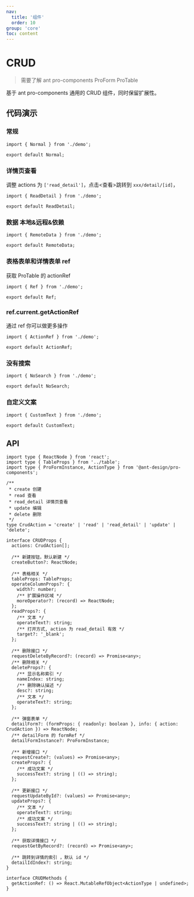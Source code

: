 ```yaml
---
nav:
  title: '组件'
  order: 10
group: 'core'
toc: content
---
```


# CRUD

> 需要了解 ant pro-components ProForm ProTable

基于 ant pro-components 通用的 CRUD 组件，同时保留扩展性。

## 代码演示

### 常规

```tsx
import { Normal } from './demo';

export default Normal;
```

### 详情页查看

调整 actions 为 `['read_detail']`，点击<查看>跳转到 `xxx/detail/[id]`，

```tsx
import { ReadDetail } from './demo';

export default ReadDetail;
```

### 数据 本地&远程&依赖

```tsx
import { RemoteData } from './demo';

export default RemoteData;
```

### 表格表单和详情表单 ref

获取 ProTable 的 actionRef

```tsx
import { Ref } from './demo';

export default Ref;
```

### ref.current.getActionRef

通过 ref 你可以做更多操作

```tsx
import { ActionRef } from './demo';

export default ActionRef;
```

### 没有搜索

```tsx
import { NoSearch } from './demo';

export default NoSearch;
```

### 自定义文案

```tsx
import { CustomText } from './demo';

export default CustomText;
```

## API

```tsx | pure
import type { ReactNode } from 'react';
import type { TableProps } from '../table';
import type { ProFormInstance, ActionType } from '@ant-design/pro-components';

/**
 * create 创建
 * read 查看
 * read_detail 详情页查看
 * update 编辑
 * delete 删除
 */
type CrudAction = 'create' | 'read' | 'read_detail' | 'update' | 'delete';

interface CRUDProps {
  actions: CrudAction[];

  /** 新建按钮，默认新建 */
  createButton?: ReactNode;

  /** 表格相关 */
  tableProps: TableProps;
  operateColumnProps?: {
    width?: number;
    /** 扩展操作区域 */
    moreOperator?: (record) => ReactNode;
  };
  readProps?: {
    /** 文本 */
    operateText?: string;
    /** 打开方式, action 为 read_detail 有效 */
    target?: '_blank';
  };

  /** 删除接口 */
  requestDeleteByRecord?: (record) => Promise<any>;
  /** 删除相关 */
  deleteProps?: {
    /** 显示名称索引 */
    nameIndex: string;
    /** 删除确认描述 */
    desc?: string;
    /** 文本 */
    operateText?: string;
  };

  /** 弹窗表单 */
  detailForm?: (formProps: { readonly: boolean }, info: { action: CrudAction }) => ReactNode;
  /** detailForm 的 formRef */
  detailFormInstance?: ProFormInstance;

  /** 新增接口 */
  requestCreate?: (values) => Promise<any>;
  createProps?: {
    /** 成功文案 */
    successText?: string | (() => string);
  };

  /** 更新接口 */
  requestUpdateById?: (values) => Promise<any>;
  updateProps?: {
    /** 文本 */
    operateText?: string;
    /** 成功文案 */
    successText?: string | (() => string);
  };

  /** 获取详情接口 */
  requestGetByRecord?: (record) => Promise<any>;

  /** 跳转到详情的索引 ，默认 id */
  detailIdIndex?: string;
}

interface CRUDMethods {
  getActionRef: () => React.MutableRefObject<ActionType | undefined>;
}
```
